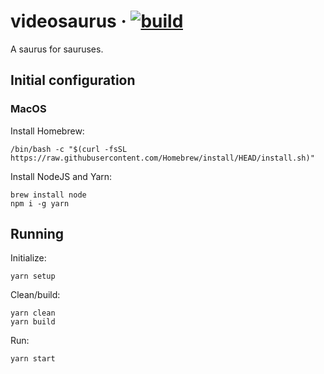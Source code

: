 # videosaurus &middot; [![build](https://github.com/aegooby/videosaurus/actions/workflows/node.yml/badge.svg)](https://github.com/aegooby/videosaurus/actions/workflows/node.yml)
A saurus for sauruses.
## Initial configuration
### MacOS
Install Homebrew:

    /bin/bash -c "$(curl -fsSL https://raw.githubusercontent.com/Homebrew/install/HEAD/install.sh)"
Install NodeJS and Yarn:

    brew install node
    npm i -g yarn

## Running
Initialize:

    yarn setup
Clean/build:

    yarn clean
    yarn build
Run:

    yarn start
